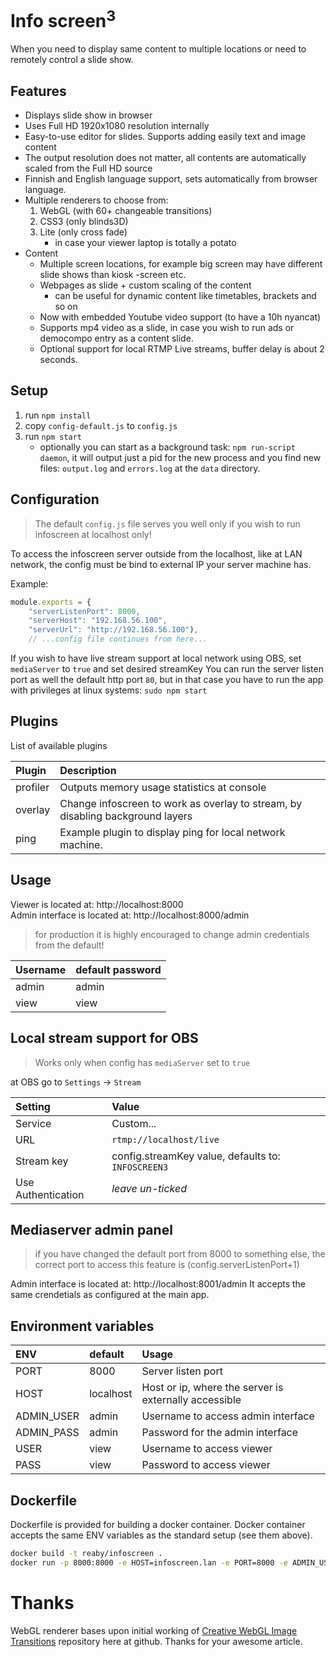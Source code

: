 # Info screen<sup>3</sup>

When you need to display same content to multiple locations or need to remotely control a slide show.

## Features
* Displays slide show in browser
* Uses Full HD 1920x1080 resolution internally
* Easy-to-use editor for slides. Supports adding easily text and image content
* The output resolution does not matter, all contents are automatically scaled from the Full HD source
* Finnish and English language support, sets automatically from browser language.
* Multiple renderers to choose from:
  1. WebGL (with 60+ changeable transitions)     
  2. CSS3 (only blinds3D)
  3. Lite (only cross fade)
       *  in case your viewer laptop is totally a potato
* Content
  * Multiple screen locations, for example big screen may have different slide shows than kiosk -screen etc.
  * Webpages as slide + custom scaling of the content
    * can be useful for dynamic content like timetables, brackets and so on
  * Now with embedded Youtube video support (to have a 10h nyancat)
  * Supports mp4 video as a slide, in case you wish to run ads or democompo entry as a content slide.
  * Optional support for local RTMP Live streams, buffer delay is about 2 seconds.
          
## Setup
1. run `npm install`
2. copy `config-default.js` to `config.js`
3. run `npm start`
   - optionally you can start as a background task: `npm run-script daemon`, it will output just a pid for the new process and you find new files: `output.log` and `errors.log` at the `data` directory.

## Configuration
> The default `config.js` file serves you well only if you wish to run infoscreen at localhost only!

To access the infoscreen server outside from the localhost, like at LAN network, the config must be bind to external IP your server machine has.

Example:
```javascript
module.exports = {
    "serverListenPort": 8000,
    "serverHost": "192.168.56.100",
    "serverUrl": "http://192.168.56.100"),
    // ...config file continues from here...
```
If you wish to have live stream support at local network using OBS, set `mediaServer` to `true` and set desired streamKey
You can run the server listen port as well the default http port `80`, but in that case you have to run the app with privileges at linux systems: `sudo npm start`

## Plugins

List of available plugins

| Plugin   | Description                                                                    |
| :------- | :----------------------------------------------------------------------------- |
| profiler | Outputs memory usage statistics at console                                     |
| overlay  | Change infoscreen to work as overlay to stream, by disabling background layers |
| ping     | Example plugin to display ping for local network machine.                      |

## Usage
Viewer is located at: http://localhost:8000<br>
Admin interface is located at: http://localhost:8000/admin<br/>

> for production it is highly encouraged to change admin credentials from the default!

| Username | default password |
| :------- | :--------------- |
| admin    | admin            |
| view     | view             |

## Local stream support for OBS
> Works only when config has `mediaServer` set to `true`

at OBS go to `Settings` -> `Stream`

| Setting            | Value                                              |
| :----------------- | :------------------------------------------------- |
| Service            | Custom...                                          |
| URL                | `rtmp://localhost/live`                            |
| Stream key         | config.streamKey value, defaults to: `INFOSCREEN3` |
| Use Authentication | *leave un-ticked*                                  |

## Mediaserver admin panel
> if you have changed the default port from 8000 to something else, the correct port to access this feature is (config.serverListenPort+1)

Admin interface is located at: http://localhost:8001/admin
It accepts the same crendetials as configured at the main app.

## Environment variables
| ENV        | default   | Usage                                                 |
| :--------- | :-------- | :---------------------------------------------------- |
| PORT       | 8000      | Server listen port                                    |
| HOST       | localhost | Host or ip, where the server is externally accessible |
| ADMIN_USER | admin     | Username to access admin interface                    |
| ADMIN_PASS | admin     | Password for the admin interface                      |
| USER       | view      | Username to access viewer                             |
| PASS       | view      | Password to access viewer                             |

## Dockerfile

Dockerfile is provided for building a docker container. Docker container accepts the same ENV variables as the standard setup (see them above).

```bash
docker build -t reaby/infoscreen .
docker run -p 8000:8000 -e HOST=infoscreen.lan -e PORT=8000 -e ADMIN_USER=admin -e ADMIN_PASS=secret --name infoscreen reaby/infoscreen
```

# Thanks
WebGL renderer bases upon initial working of [Creative WebGL Image Transitions](https://github.com/akella/webGLImageTransitions) repository here at github. Thanks for your awesome article.